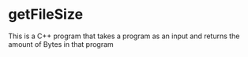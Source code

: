 # getFileSize
This is a C++ program that takes a program as an input and returns the amount of Bytes in that program

